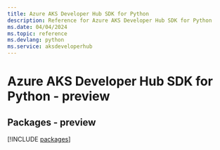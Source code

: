 ```yaml
---
title: Azure AKS Developer Hub SDK for Python
description: Reference for Azure AKS Developer Hub SDK for Python
ms.date: 04/04/2024
ms.topic: reference
ms.devlang: python
ms.service: aksdeveloperhub
---
```

# Azure AKS Developer Hub SDK for Python - preview
## Packages - preview
[!INCLUDE [packages](aks-developer-hub-index.md)]